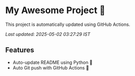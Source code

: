 # My Awesome Project 🚀

This project is automatically updated using GitHub Actions.

_Last updated: 2025-05-02 03:27:29 IST_

## Features
- Auto-update README using Python 🐍
- Auto Git push with GitHub Actions 🤖
